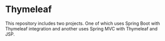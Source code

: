 # Thymeleaf

This repository includes two projects. One of which uses Spring Boot with Thymeleaf integration and another uses Spring MVC with Thymeleaf and JSP.
